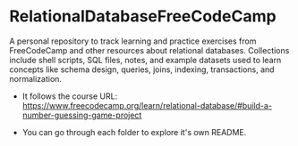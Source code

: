# RelationalDatabaseFreeCodeCamp
A personal repository to track learning and practice exercises from FreeCodeCamp and other resources about relational databases. Collections include shell scripts, SQL files, notes, and example datasets used to learn concepts like schema design, queries, joins, indexing, transactions, and normalization.

- It follows the course URL: https://www.freecodecamp.org/learn/relational-database/#build-a-number-guessing-game-project

- You can go through each folder to explore it's own README.
